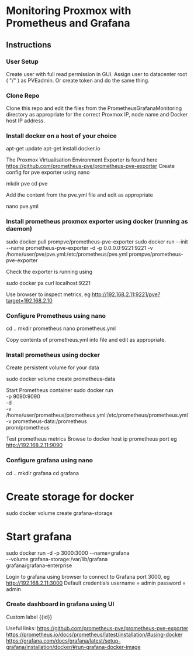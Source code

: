 # Monitoring Proxmox with Prometheus and Grafana

## Instructions

### User Setup
Create user with full read permission in GUI.
 Assign user to datacenter root ( "/" ) as PVEadmin.
Or create token and do the same thing.

### Clone Repo

Clone this repo and edit the files from the PrometheusGrafanaMonitoring directory as appropriate for the correct Proxmox IP, node name and Docker host IP address.

### Install docker on a host of your choice
apt-get update
apt-get install docker.io

The Proxmox Virtualisation Environment Exporter is found here https://github.com/prometheus-pve/prometheus-pve-exporter
Create config for pve exporter using nano

mkdir pve
cd pve

Add the content from the pve.yml file and edit as appropriate

nano pve.yml

### Install prometheus proxmox exporter using docker (running as daemon)
sudo docker pull prompve/prometheus-pve-exporter
sudo docker run --init --name prometheus-pve-exporter -d -p 0.0.0.0:9221:9221 -v /home/user/pve/pve.yml:/etc/prometheus/pve.yml prompve/prometheus-pve-exporter

Check the exporter is running using 

sudo docker ps
curl localhost:9221

Use browser to inspect metrics, eg http://192.168.2.11:9221/pve?target=192.168.2.10


### Configure Prometheus using nano 

cd ..
mkdir prometheus
nano prometheus.yml

Copy contents of prometheus.yml into file and edit as appropriate.

### Install prometheus using docker

Create persistent volume for your data

sudo docker volume create prometheus-data

Start Prometheus container
sudo docker run \
    -p 9090:9090 \
    -d \
    -v /home/user/prometheus/prometheus.yml:/etc/prometheus/prometheus.yml \
    -v prometheus-data:/prometheus \
    prom/prometheus

Test prometheus metrics
Browse to docker host ip prometheus port eg http://192.168.2.11:9090

### Configure grafana using nano

cd ..
mkdir grafana
cd grafana

# Create storage for docker
sudo docker volume create grafana-storage

# Start grafana
sudo docker run -d -p 3000:3000 --name=grafana \
  --volume grafana-storage:/var/lib/grafana \
  grafana/grafana-enterprise

Login to grafana using browser to connect to Grafana port 3000, eg http://192.168.2.11:3000
Default credentials
username = admin
password = admin 

### Create dashboard in grafana using UI

Custom label
{{id}}

Useful links:
https://github.com/prometheus-pve/prometheus-pve-exporter
https://prometheus.io/docs/prometheus/latest/installation/#using-docker
https://grafana.com/docs/grafana/latest/setup-grafana/installation/docker/#run-grafana-docker-image

 
